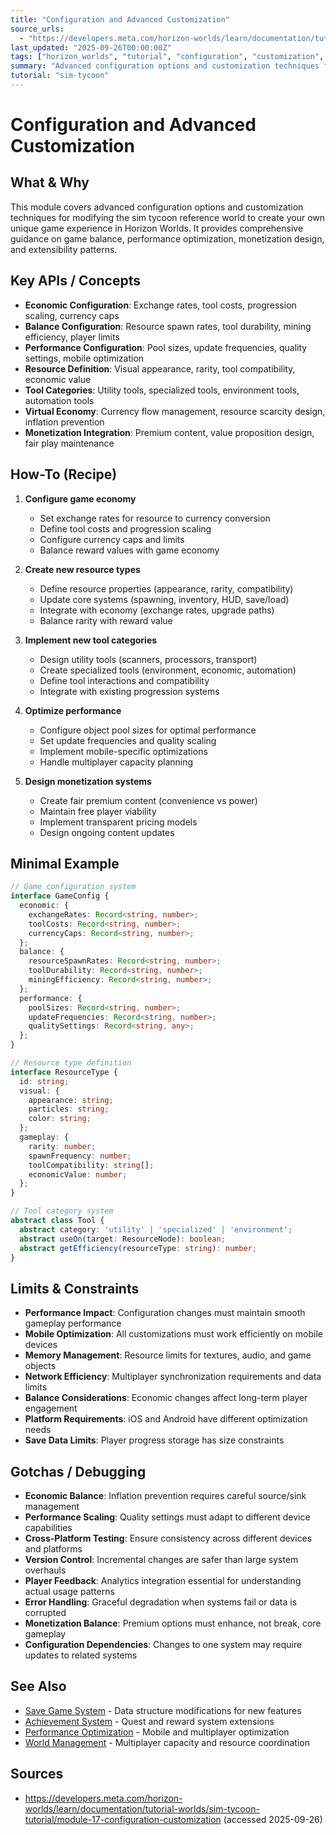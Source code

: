 ```yaml
---
title: "Configuration and Advanced Customization"
source_urls:
  - "https://developers.meta.com/horizon-worlds/learn/documentation/tutorial-worlds/sim-tycoon-tutorial/module-17-configuration-customization"
last_updated: "2025-09-26T00:00:00Z"
tags: ["horizon_worlds", "tutorial", "configuration", "customization", "game_design"]
summary: "Advanced configuration options and customization techniques for modifying sim tycoon reference worlds to create unique game experiences."
tutorial: "sim-tycoon"
---
```


# Configuration and Advanced Customization

## What & Why

This module covers advanced configuration options and customization techniques for modifying the sim tycoon reference world to create your own unique game experience in Horizon Worlds. It provides comprehensive guidance on game balance, performance optimization, monetization design, and extensibility patterns.

## Key APIs / Concepts

- **Economic Configuration**: Exchange rates, tool costs, progression scaling, currency caps
- **Balance Configuration**: Resource spawn rates, tool durability, mining efficiency, player limits
- **Performance Configuration**: Pool sizes, update frequencies, quality settings, mobile optimization
- **Resource Definition**: Visual appearance, rarity, tool compatibility, economic value
- **Tool Categories**: Utility tools, specialized tools, environment tools, automation tools
- **Virtual Economy**: Currency flow management, resource scarcity design, inflation prevention
- **Monetization Integration**: Premium content, value proposition design, fair play maintenance

## How-To (Recipe)

1. **Configure game economy**
   - Set exchange rates for resource to currency conversion
   - Define tool costs and progression scaling
   - Configure currency caps and limits
   - Balance reward values with game economy

2. **Create new resource types**
   - Define resource properties (appearance, rarity, compatibility)
   - Update core systems (spawning, inventory, HUD, save/load)
   - Integrate with economy (exchange rates, upgrade paths)
   - Balance rarity with reward value

3. **Implement new tool categories**
   - Design utility tools (scanners, processors, transport)
   - Create specialized tools (environment, economic, automation)
   - Define tool interactions and compatibility
   - Integrate with existing progression systems

4. **Optimize performance**
   - Configure object pool sizes for optimal performance
   - Set update frequencies and quality scaling
   - Implement mobile-specific optimizations
   - Handle multiplayer capacity planning

5. **Design monetization systems**
   - Create fair premium content (convenience vs power)
   - Maintain free player viability
   - Implement transparent pricing models
   - Design ongoing content updates

## Minimal Example

```typescript
// Game configuration system
interface GameConfig {
  economic: {
    exchangeRates: Record<string, number>;
    toolCosts: Record<string, number>;
    currencyCaps: Record<string, number>;
  };
  balance: {
    resourceSpawnRates: Record<string, number>;
    toolDurability: Record<string, number>;
    miningEfficiency: Record<string, number>;
  };
  performance: {
    poolSizes: Record<string, number>;
    updateFrequencies: Record<string, number>;
    qualitySettings: Record<string, any>;
  };
}

// Resource type definition
interface ResourceType {
  id: string;
  visual: {
    appearance: string;
    particles: string;
    color: string;
  };
  gameplay: {
    rarity: number;
    spawnFrequency: number;
    toolCompatibility: string[];
    economicValue: number;
  };
}

// Tool category system
abstract class Tool {
  abstract category: 'utility' | 'specialized' | 'environment';
  abstract useOn(target: ResourceNode): boolean;
  abstract getEfficiency(resourceType: string): number;
}
```

## Limits & Constraints

- **Performance Impact**: Configuration changes must maintain smooth gameplay performance
- **Mobile Optimization**: All customizations must work efficiently on mobile devices
- **Memory Management**: Resource limits for textures, audio, and game objects
- **Network Efficiency**: Multiplayer synchronization requirements and data limits
- **Balance Considerations**: Economic changes affect long-term player engagement
- **Platform Requirements**: iOS and Android have different optimization needs
- **Save Data Limits**: Player progress storage has size constraints

## Gotchas / Debugging

- **Economic Balance**: Inflation prevention requires careful source/sink management
- **Performance Scaling**: Quality settings must adapt to different device capabilities
- **Cross-Platform Testing**: Ensure consistency across different devices and platforms
- **Version Control**: Incremental changes are safer than large system overhauls
- **Player Feedback**: Analytics integration essential for understanding actual usage patterns
- **Error Handling**: Graceful degradation when systems fail or data is corrupted
- **Monetization Balance**: Premium options must enhance, not break, core gameplay
- **Configuration Dependencies**: Changes to one system may require updates to related systems

## See Also

- [Save Game System](09-savegame-system.md) - Data structure modifications for new features
- [Achievement System](16-achievement-quest-system.md) - Quest and reward system extensions
- [Performance Optimization](../performance/README.md) - Mobile and multiplayer optimization
- [World Management](08-world-game-management.md) - Multiplayer capacity and resource coordination

## Sources

- https://developers.meta.com/horizon-worlds/learn/documentation/tutorial-worlds/sim-tycoon-tutorial/module-17-configuration-customization (accessed 2025-09-26)